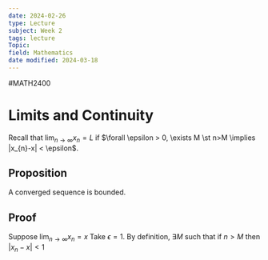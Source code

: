 ```yaml
---
date: 2024-02-26
type: Lecture
subject: Week 2
tags: lecture
Topic:
field: Mathematics
date modified: 2024-03-18
---
```


#MATH2400

# Limits and Continuity

Recall that $\lim_{ n \to \infty }x_{n}=L$ if $\forall \epsilon > 0, \exists M \st n>M \implies |x_{n}-x| < \epsilon$.

## Proposition
A converged sequence is bounded.

## Proof
Suppose $\lim_{ n \to \infty }x_{n}=x$
Take $\epsilon = 1.$ By definition, $\exists M$ such that if $n>M$ then $|x_{n}-x|<1$